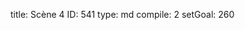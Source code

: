 title:          Scène 4
ID:             541
type:           md
compile:        2
setGoal:        260


